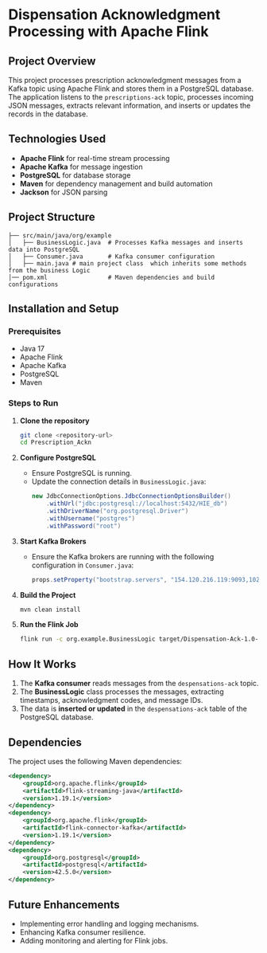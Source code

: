 # Dispensation Acknowledgment Processing with Apache Flink

## Project Overview
This project processes prescription acknowledgment messages from a Kafka topic using Apache Flink and stores them in a PostgreSQL database. The application listens to the `prescriptions-ack` topic, processes incoming JSON messages, extracts relevant information, and inserts or updates the records in the database.

## Technologies Used
- **Apache Flink** for real-time stream processing
- **Apache Kafka** for message ingestion
- **PostgreSQL** for database storage
- **Maven** for dependency management and build automation
- **Jackson** for JSON parsing

## Project Structure
```
├── src/main/java/org/example
│   ├── BusinessLogic.java  # Processes Kafka messages and inserts data into PostgreSQL
│   ├── Consumer.java       # Kafka consumer configuration
│   ├── main.java # main project class  which inherits some methods  from the business Logic
│── pom.xml                 # Maven dependencies and build configurations
```

## Installation and Setup
### Prerequisites
- Java 17
- Apache Flink
- Apache Kafka
- PostgreSQL
- Maven

### Steps to Run
1. **Clone the repository**
   ```sh
   git clone <repository-url>
   cd Prescription_Ackn
   ```

2. **Configure PostgreSQL**
    - Ensure PostgreSQL is running.
    - Update the connection details in `BusinessLogic.java`:
      ```java
      new JdbcConnectionOptions.JdbcConnectionOptionsBuilder()
          .withUrl("jdbc:postgresql://localhost:5432/HIE_db")
          .withDriverName("org.postgresql.Driver")
          .withUsername("postgres")
          .withPassword("root")
      ```

3. **Start Kafka Brokers**
    - Ensure the Kafka brokers are running with the following configuration in `Consumer.java`:
      ```java
      props.setProperty("bootstrap.servers", "154.120.216.119:9093,102.23.123.251:9093,102.23.120.153:9093");
      ```

4. **Build the Project**
   ```sh
   mvn clean install
   ```

5. **Run the Flink Job**
   ```sh
   flink run -c org.example.BusinessLogic target/Dispensation-Ack-1.0-SNAPSHOT.jar
   ```

## How It Works
1. The **Kafka consumer** reads messages from the `despensations-ack` topic.
2. The **BusinessLogic** class processes the messages, extracting timestamps, acknowledgment codes, and message IDs.
3. The data is **inserted or updated** in the `despensations-ack` table of the PostgreSQL database.

## Dependencies
The project uses the following Maven dependencies:
```xml
<dependency>
    <groupId>org.apache.flink</groupId>
    <artifactId>flink-streaming-java</artifactId>
    <version>1.19.1</version>
</dependency>
<dependency>
    <groupId>org.apache.flink</groupId>
    <artifactId>flink-connector-kafka</artifactId>
    <version>1.19.1</version>
</dependency>
<dependency>
    <groupId>org.postgresql</groupId>
    <artifactId>postgresql</artifactId>
    <version>42.5.0</version>
</dependency>
```
## Future Enhancements
- Implementing error handling and logging mechanisms.
- Enhancing Kafka consumer resilience.
- Adding monitoring and alerting for Flink jobs.




